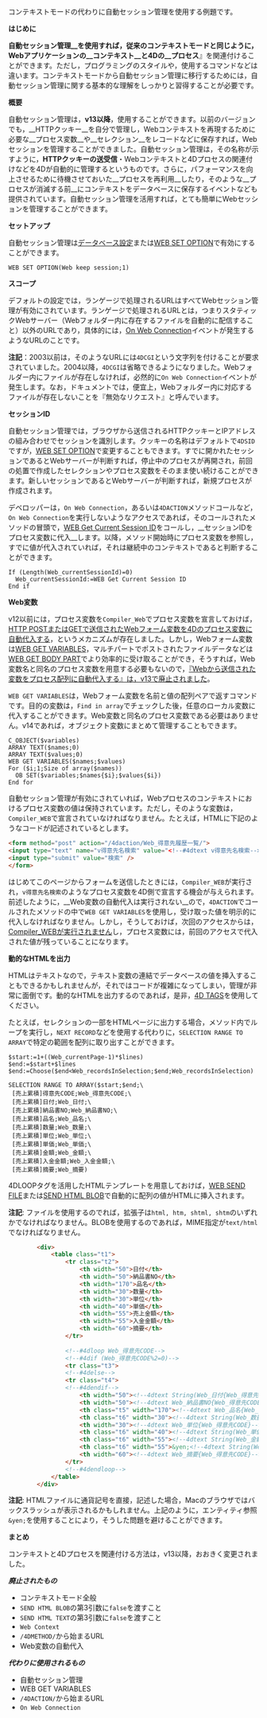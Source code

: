 コンテキストモードの代わりに自動セッション管理を使用する例題です。

__はじめに__

__自動セッション管理__を使用すれば，従来のコンテキストモードと同じように，Webアプリケーションの__コンテキスト__と4Dの__プロセス__』を関連付けることができます。ただし，プログラミングのスタイルや，使用するコマンドなどは違います。コンテキストモードから自動セッション管理に移行するためには，自動セッション管理に関する基本的な理解をしっかりと習得することが必要です。

__概要__

自動セッション管理は，__v13以降__，使用することができます。以前のバージョンでも，__HTTPクッキー__を自分で管理し，Webコンテキストを再現するために必要な__プロセス変数__や__セレクション__をレコードなどに保存すれば，Webセッションを管理することができました。自動セッション管理は，その名称が示すように，__HTTPクッキーの送受信__・Webコンテキストと4Dプロセスの関連付けなどを4Dが自動的に管理するというものです。さらに，パフォーマンスを向上させるために待機させておいた__プロセスを再利用__したり，そのような__プロセスが消滅する前__にコンテキストをデータベースに保存するイベントなども提供されています。自動セッション管理を活用すれば，とても簡単にWebセッションを管理することができます。

__セットアップ__

自動セッション管理は[データベース設定](http://doc.4d.com/4Dv13/4D/13.5/Web-Sessions-Management.300-1457382.ja.html)または[WEB SET OPTION](http://doc.4d.com/4Dv13/4D/13.5/WEB-SET-OPTION.301-1457388.ja.html)で有効にすることができます。

```
WEB SET OPTION(Web keep session;1)
```

__スコープ__

デフォルトの設定では，ランゲージで処理されるURLはすべてWebセッション管理が有効にされています。ランゲージで処理されるURLとは，つまりスタティックWebサーバー（Webフォルダー内に存在するファイルを自動的に配信すること）以外のURLであり，具体的には，[On Web Connection](http://doc.4d.com/4Dv13/4D/13.5/On-Web-Connection-Database-Method.300-1457408.ja.html)イベントが発生するようなURLのことです。

__注記__：2003以前は，そのようなURLには``4DCGI``という文字列を付けることが要求されていました。2004以降，``4DCGI``は省略できるようになりました。Webフォルダー内にファイルが存在しなければ，必然的に``On Web Connection``イベントが発生します。なお，ドキュメントでは，便宜上，Webフォルダー内に対応するファイルが存在しないことを『無効なリクエスト』と呼んでいます。

__セッションID__

自動セッション管理では，ブラウザから送信されるHTTPクッキーとIPアドレスの組み合わせでセッションを識別します。クッキーの名称はデフォルトで``4DSID``ですが，[WEB SET OPTION](http://doc.4d.com/4Dv13/4D/13.5/WEB-SET-OPTION.301-1457388.ja.html)で変更することもできます。すでに開かれたセッションであるとWebサーバーが判断すれば，停止中のプロセスが再開され，前回の処置で作成したセレクションやプロセス変数をそのまま使い続けることができます。新しいセッションであるとWebサーバーが判断すれば，新規プロセスが作成されます。

デベロッパーは，``On Web Connection``，あるいは``4DACTION``メソッドコールなど，``On Web Connection``を実行しないようなアクセスであれば，そのコールされたメソッドの冒頭で，[WEB Get Current Session ID](http://doc.4d.com/4Dv13/4D/13.5/WEB-Get-Current-Session-ID.301-1457386.ja.html)をコールし，__セッションIDをプロセス変数に代入__します。以降，メソッド開始時にプロセス変数を参照し，すでに値が代入されていれば，それは継続中のコンテキストであると判断することができます。

```
If (Length(Web_currentSessionId)=0)
  Web_currentSessionId:=WEB Get Current Session ID
End if 
```

__Web変数__

v12以前には，プロセス変数を``Compiler_Web``でプロセス変数を宣言しておけば，[HTTP POSTまたはGETで送信されたWebフォーム変数を4Dのプロセス変数に自動代入する](http://doc.4d.com/4Dv13/4D/13.5/Binding-4D-objects-with-HTML-objects.300-1457417.ja.html)，というメカニズムが存在しました。しかし，Webフォーム変数は[WEB GET VARIABLES](http://doc.4d.com/4Dv13/4D/13.5/WEB-GET-VARIABLES.301-1457406.ja.html)，マルチパートでポストされたファイルデータなどは[WEB GET BODY PART](http://doc.4d.com/4Dv13/4D/13.5/WEB-GET-BODY-PART.301-1457383.ja.html)でより効率的に受け取ることができ，そうすれば，Web変数名と同名のプロセス変数を用意する必要もないので，[『Webから送信された変数をプロセス配列に自動代入する』は，v13で廃止されました](http://doc.4d.com/4Dv13/4D/13.4/Compatibility-page.300-1226529.ja.html)。

``WEB GET VARIABLES``は，Webフォーム変数を名前と値の配列ペアで返すコマンドです。目的の変数は，``Find in array``でチェックした後，任意のローカル変数に代入することができます。Web変数と同名のプロセス変数である必要はありません。v14であれば，オブジェクト変数にまとめて管理することもできます。

```
C_OBJECT($variables)
ARRAY TEXT($names;0)
ARRAY TEXT($values;0)
WEB GET VARIABLES($names;$values)
For ($i;1;Size of array($names))
  OB SET($variables;$names{$i};$values{$i})
End for 
```

自動セッション管理が有効にされていれば，Webプロセスのコンテキストにおけるプロセス変数の値は保持されています。ただし，そのような変数は，``Compiler_WEB``で宣言されていなければなりません。たとえば，HTMLに下記のようなコードが記述されているとします。


```html
<form method="post" action="/4daction/Web_得意先履歴一覧/">
<input type="text" name="v得意先名検索" value="<!--#4dtext v得意先名検索-->" />
<input type="submit" value="検索" />
</form>
```

はじめてこのページからフォームを送信したときには，``Compiler_WEB``が実行され，``v得意先名検索``のようなプロセス変数を4D側で宣言する機会が与えられます。前述したように，__Web変数の自動代入は実行されない__ので，``4DACTION``でコールされたメソッドの中で``WEB GET VARIABLES``を使用し，受け取った値を明示的に代入しなければなりません。しかし，そうしておけば，次回のアクセスからは，[Compiler_WEBが実行されません](http://doc.4d.com/4Dv13/4D/13.5/Web-Sessions-Management.300-1457382.ja.html)し，プロセス変数には，前回のアクセスで代入された値が残っていることになります。

__動的なHTMLを出力__

HTMLはテキストなので，テキスト変数の連結でデータベースの値を挿入することもできるかもしれませんが，それではコードが複雑になってしまい，管理が非常に面倒です。動的なHTMLを出力するのであれば，是非，[4D TAGS](http://doc.4d.com/4Dv13/4D/13.5/4D-HTML-Tags.300-1457419.ja.html)を使用してください。

たとえば，セレクションの一部をHTMLページに出力する場合，メソッド内でループを実行し，``NEXT RECORD``などを使用する代わりに，``SELECTION RANGE TO ARRAY``で特定の範囲を配列に取り出すことができます。

```
$start:=1+((Web_currentPage-1)*$lines)
$end:=$start+$lines
$end:=Choose($end<Web_recordsInSelection;$end;Web_recordsInSelection)

SELECTION RANGE TO ARRAY($start;$end;\
 [売上累積]得意先CODE;Web_得意先CODE;\
 [売上累積]日付;Web_日付;\
 [売上累積]納品書NO;Web_納品書NO;\
 [売上累積]品名;Web_品名;\
 [売上累積]数量;Web_数量;\
 [売上累積]単位;Web_単位;\
 [売上累積]単価;Web_単価;\
 [売上累積]金額;Web_金額;\
 [売上累積]入金金額;Web_入金金額;\
 [売上累積]摘要;Web_摘要)
```

4DLOOPタグを活用したHTMLテンプレートを用意しておけば，[WEB SEND FILE](http://doc.4d.com/4Dv13/4D/13.5/WEB-SEND-FILE.301-1457395.ja.html)または[SEND HTML BLOB](http://doc.4d.com/4Dv12/4D/12.4/SEND-HTML-BLOB.301-977184.ja.html)で自動的に配列の値がHTMLに挿入されます。

__注記__: ファイルを使用するのでれば，拡張子は``html, htm, shtml, shtm``のいずれかでなければなりません。BLOBを使用するのであれば，MIME指定が``text/html``でなければなりません。

```html
        <div>
            <table class="t1">
                <tr class="t2">
                    <th width="50">日付</th>
                    <th width="50">納品書NO</th>
                    <th width="170">品名</th>
                    <th width="30">数量</th>
                    <th width="30">単位</th>
                    <th width="40">単価</th>
                    <th width="55">売上金額</th>
                    <th width="55">入金金額</th>
                    <th width="60">摘要</th>
                </tr>
                
                <!--#4dloop Web_得意先CODE-->                
                <!--#4dif (Web_得意先CODE%2=0)-->
                <tr class="t3">
                <!--#4delse-->
                <tr class="t4">
                <!--#4dendif-->                
                    <th width="50"><!--4dtext String(Web_日付{Web_得意先CODE};4)--></th>
                    <th width="50"><!--4dtext Web_納品書NO{Web_得意先CODE}--></th>
                    <th class="t5" width="170"><!--4dtext Web_品名{Web_得意先CODE}--></th>
                    <th class="t6" width="30"><!--4dtext String(Web_数量{Web_得意先CODE};"###,###,##0")--></th>
                    <th width="30"><!--4dtext Web_単位{Web_得意先CODE}--></th>
                    <th class="t6" width="40"><!--4dtext String(Web_単価{Web_得意先CODE};"###,###,##0")--></th>
                    <th class="t6" width="55"><!--4dtext String(Web_金額{Web_得意先CODE};"###,###,##0")--></th>
                    <th class="t6" width="55">&yen;<!--4dtext String(Web_入金金額{Web_得意先CODE};"###,###,##0")--></th>
                    <th width="60"><!--4dtext Web_摘要{Web_得意先CODE}--></th>
                </tr>                
                <!--#4dendloop-->
            </table>
        </div>
```
__注記__: HTMLファイルに通貨記号を直接，記述した場合，Macのブラウザではバックスラッシュが表示されるかもしれません。上記のように，エンティティ参照``&yen;``を使用することにより，そうした問題を避けることができます。

__まとめ__

コンテキストと4Dプロセスを関連付ける方法は，v13以降，おおきく変更されました。

___廃止されたもの___

* コンテキストモード全般
* ``SEND HTML BLOB``の第3引数に``false``を渡すこと
* ``SEND HTML TEXT``の第3引数に``false``を渡すこと
* ``Web Context``
* ``/4DMETHOD/``から始まるURL
* Web変数の自動代入

___代わりに使用されるもの___

* 自動セッション管理
* WEB GET VARIABLES
* ``/4DACTION/``から始まるURL
* ``On Web Connection``
